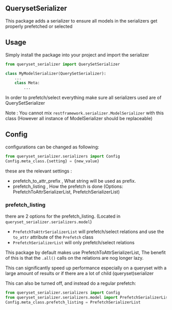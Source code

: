 ## QuerysetSerializer

This package adds a serializer to ensure all models in the serializers get properly prefetched or selected

## Usage

Simply install the package into your project and import the serializer

```python
from queryset_serializer import QuerySetSerializer

class MyModelSerializer(QuerySetSerializer):
    ... 
    class Meta:
        ...

```

In order to prefetch/select everything make sure all serializers used are of QuerySetSerializer

Note : You cannot mix `restframework.serializer.ModelSerializer` with this class 
(However all instance of ModelSerializer should be replaceable)


## Config
configurations can be changed as following:
```python
from queryset_serializer.serializers import Config
Config.meta_class.{setting} = {new_value}
```

these are the relevant settings : 
- prefetch_to_attr_prefix , What string will be used as prefix.
- prefetch_listing , How the prefetch is done (Options: PrefetchToAttrSerializerList, PrefetchSerializerList)

### prefetch_listing
there are 2 options for the prefetch_listing. (Located in `queryset_serializer.serializers.model`)
- `PrefetchToAttrSerializerList` will prefetch/select relations and use the `to_attr` attribute of the `Prefetch` class
- `PrefetchSerializerList` will only prefetch/select relations


This package by default makes use PrefetchToAttrSerializerList,
The benefit of this is that the `.all()` calls on the relations are nog longer lazy.

This can significantly speed up performance especially on a queryset with a large amount of results or 
if there are a lot of child (queryset)serializer

This can also be turned off, and instead do a regular prefetch:
```python
from queryset_serializer.serializers import Config
from queryset_serializer.serializers.model import PrefetchSerializerList
Config.meta_class.prefetch_listing = PrefetchSerializerList
```